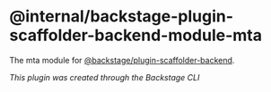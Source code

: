 # @internal/backstage-plugin-scaffolder-backend-module-mta

The mta module for
[@backstage/plugin-scaffolder-backend](https://www.npmjs.com/package/@backstage/plugin-scaffolder-backend).

_This plugin was created through the Backstage CLI_
